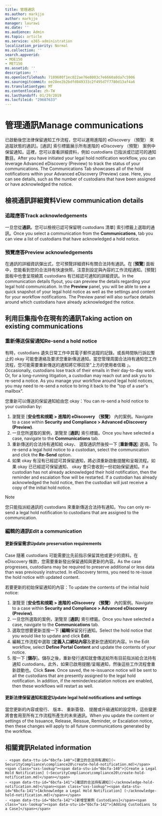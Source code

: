 ```yaml
---
title: 管理通訊
ms.author: markjjo
author: markjjo
manager: laurawi
ms.date: ''
ms.audience: Admin
ms.topic: article
ms.service: o365-administration
localization_priority: Normal
ms.collection: ''
search.appverid:
- MOE150
- MET150
ms.assetid: ''
description: ''
ms.openlocfilehash: 7189680f1ec022ae76e8003c7e6660a8da7c5906
ms.sourcegitcommit: ee28ee2b2bdfd049333c2f495d7f7780d13af4a6
ms.translationtype: MT
ms.contentlocale: zh-TW
ms.lasthandoff: 01/29/2019
ms.locfileid: "29607633"
---
```

# <a name="manage-communications"></a><span data-ttu-id="6bcfa-102">管理通訊</span><span class="sxs-lookup"><span data-stu-id="6bcfa-102">Manage communications</span></span>

<span data-ttu-id="6bcfa-p101">已啟動後您法律保留通知工作流程，您可以運用進階的 eDiscovery （預覽） 來追蹤狀態的通訊]。[通訊] 索引標籤展示所有進階的 eDiscovery （預覽） 案例中保留通知。這裡，您可以查看詳細資料，例如 custodians 已指派或已認可的通知數目。</span><span class="sxs-lookup"><span data-stu-id="6bcfa-p101">After you have initiated your legal hold notification workflow, you can leverage  Advanced eDiscovery (Preview) to track the status of your communications. The Communications Tab showcases all of the hold notifications within your Advanced eDiscovery (Preview) case. Here, you can see details, such as the number of custodians that have been assigned or have acknowledged the notice.</span></span>

## <a name="view-communication-details"></a><span data-ttu-id="6bcfa-106">檢視通訊詳細資料</span><span class="sxs-lookup"><span data-stu-id="6bcfa-106">View communication details</span></span>

### <a name="track-acknowledgements"></a><span data-ttu-id="6bcfa-107">追蹤應答</span><span class="sxs-lookup"><span data-stu-id="6bcfa-107">Track acknowledgements</span></span>

<span data-ttu-id="6bcfa-108">一旦您從**通訊**，您可以檢視已認可保留明 custodians 清單] 索引標籤上選取的通訊。</span><span class="sxs-lookup"><span data-stu-id="6bcfa-108">Once you select a communication from the **Communications**, tab you can view a list of custodians that have acknowledged a hold notice.</span></span> 

### <a name="preview-acknowledgements"></a><span data-ttu-id="6bcfa-109">預覽應答</span><span class="sxs-lookup"><span data-stu-id="6bcfa-109">Preview acknowledgements</span></span>

<span data-ttu-id="6bcfa-p102">在通訊的詳細資訊彈出式，您可預覽詳細資料有關合法持有通訊。在 [**預覽**] 面板中，您能看到您的合法持有快速快照，注意到設定與內容的工作流程通知。[預覽] 面板中也會呈現繞其 custodians 有已經認可通知的詳細資訊。</span><span class="sxs-lookup"><span data-stu-id="6bcfa-p102">In the communication details flyout, you can preview the details regarding your legal hold communication. In the **Preview** panel, you will be able to see a quick snapshot of your legal hold notice as well as the settings and content for your workflow notifications. The Preview panel will also surface details around which custodians have already acknowledged the notice.</span></span>

## <a name="taking-action-on-existing-communications"></a><span data-ttu-id="6bcfa-113">利用巨集指令在現有的通訊</span><span class="sxs-lookup"><span data-stu-id="6bcfa-113">Taking action on existing communications</span></span>

### <a name="re-send-a-hold-notice"></a><span data-ttu-id="6bcfa-114">重新傳送保留通知</span><span class="sxs-lookup"><span data-stu-id="6bcfa-114">Re-send a hold notice</span></span>

<span data-ttu-id="6bcfa-p103">有時，custodians 遺失日常工作中其電子郵件追蹤的記錄。或長時間執行訴訟暫止的 okay 可能會連絡及要求您重新傳送通知。當您管理周圍合法持有通知您工作流程，您可能需要重新傳送的通知將它移回至"上方的使用者信箱 」。</span><span class="sxs-lookup"><span data-stu-id="6bcfa-p103">Occasionally, custodians lose track of their emails in their day-to-day work. Or, for a long-running litigation, a custodian may reach out and ask you to re-send a notice. As you manage your workflow around legal hold notices, you may need to re-send a notice to bring it back to the "top of a user's mailbox".</span></span>

<span data-ttu-id="6bcfa-118">您重新可以傳送的保留通知給由您 okay：</span><span class="sxs-lookup"><span data-stu-id="6bcfa-118">You can re-send a hold notice to your custodian by:</span></span>
1. <span data-ttu-id="6bcfa-119">瀏覽至 [**安全性和規範 > 進階的 eDiscovery （預覽）** 內的案例。</span><span class="sxs-lookup"><span data-stu-id="6bcfa-119">Navigate to a case within **Security and Compliance > Advanced eDiscovery (Preview)**.</span></span>
2. <span data-ttu-id="6bcfa-120">一旦您所選取的案例，瀏覽至 [**通訊**] 索引標籤。</span><span class="sxs-lookup"><span data-stu-id="6bcfa-120">Once you have selected a case, navigate to the **Communications** tab.</span></span>
3. <span data-ttu-id="6bcfa-121">重新傳送的合法持有通知給 okay、 選取通訊然後按一下 [**重新傳送**] 選項。</span><span class="sxs-lookup"><span data-stu-id="6bcfa-121">To re-send a legal hold notice to a custodian, select the communication and click the **Re-Send** option.</span></span>
4. <span data-ttu-id="6bcfa-p104">如果 okay 有沒有已經認可其保留通知，將必須重新啟動提醒和呈報流程。如果 okay 已已經認可保留通知、 okay 會只會收到一份初始保留通知。</span><span class="sxs-lookup"><span data-stu-id="6bcfa-p104">If a custodian has not already acknowledged their hold notification, then the reminder and escalation flow will be restarted. If a custodian has already acknowledged the hold notice, then the custodian will just receive a copy of the initial hold notice.</span></span>

> [!NOTE]
> <span data-ttu-id="6bcfa-124">您只能指派給通訊的 custodians 來重新傳送合法持有通知。</span><span class="sxs-lookup"><span data-stu-id="6bcfa-124">You can only re-send a legal hold notification to custodians that are assigned to the communication.</span></span> 

### <a name="edit-a-communication"></a><span data-ttu-id="6bcfa-125">編輯的通訊</span><span class="sxs-lookup"><span data-stu-id="6bcfa-125">Edit a communication</span></span>

#### <a name="update-preservation-requirements"></a><span data-ttu-id="6bcfa-126">更新保留需求</span><span class="sxs-lookup"><span data-stu-id="6bcfa-126">Update preservation requirements</span></span>
  
<span data-ttu-id="6bcfa-p105">Case 隨著 custodians 可能需要比先前指示保留其他或更少的資料。在 eDiscovery 條款，您需要重新發出保留通知與更新的內容。</span><span class="sxs-lookup"><span data-stu-id="6bcfa-p105">As the case progresses, custodians may be required to preserve additional or less data than was previously instructed. In eDiscovery terms, you need to re-issue the hold notice with updated content.</span></span>

<span data-ttu-id="6bcfa-129">若要更新的初始保留通知的內容：</span><span class="sxs-lookup"><span data-stu-id="6bcfa-129">To update the contents of the initial hold notice:</span></span>

1. <span data-ttu-id="6bcfa-130">瀏覽至 [**安全性和規範 > 進階的 eDiscovery （預覽）** 內的案例。</span><span class="sxs-lookup"><span data-stu-id="6bcfa-130">Navigate to a case within **Security and Compliance > Advanced eDiscovery (Preview)**.</span></span>
2. <span data-ttu-id="6bcfa-131">一旦您所選取的案例，瀏覽至 [**通訊**] 索引標籤。</span><span class="sxs-lookup"><span data-stu-id="6bcfa-131">Once you have selected a case, navigate to the **Communications** tab.</span></span>
3. <span data-ttu-id="6bcfa-132">選取您想要更新並按一下 [**編輯**保留另行通知。</span><span class="sxs-lookup"><span data-stu-id="6bcfa-132">Select the hold notice that you would like to update and click **Edit**.</span></span>
4. <span data-ttu-id="6bcfa-133">編輯工作流程中選取 [**定義入口網站內容**及更新您通知的內容。</span><span class="sxs-lookup"><span data-stu-id="6bcfa-133">In the Edit workflow, select **Define Portal Content** and update the contents of your notice.</span></span> 
5. <span data-ttu-id="6bcfa-p106">按一下 [**儲存**]。儲存之後，重新發行通知就會傳送給所有目前指派給合法持有通知 custodians。此外，如果已啟用提醒/呈報通知，然後這些工作流程會重新啟動也。</span><span class="sxs-lookup"><span data-stu-id="6bcfa-p106">Click **Save**. Once saved, the re-issuance notice will be sent to all the custodians that are presently assigned to the legal hold notification. In addition, if the reminder/escalation notices are enabled, then these workflows will restart as well.</span></span> 


#### <a name="update-legal-hold-notifications-and-settings"></a><span data-ttu-id="6bcfa-137">更新法律保留通知和設定</span><span class="sxs-lookup"><span data-stu-id="6bcfa-137">Update legal hold notifications and settings</span></span>

<span data-ttu-id="6bcfa-138">當您更新的內容或發行、 版本、 重新簽發、 提醒或升級通知的設定時，這些變更將會套用至所有工作流程所產生的未來通訊。</span><span class="sxs-lookup"><span data-stu-id="6bcfa-138">When you update the content or settings of the Issuance, Release, Reissue, Reminder, or Escalation notice, then these changes will apply to all future communications generated by the workflow.</span></span>

## <a name="related-information"></a><span data-ttu-id="6bcfa-139">相關資訊</span><span class="sxs-lookup"><span data-stu-id="6bcfa-139">Related information</span></span> 

    - <span data-ttu-id="6bcfa-140">[建立的合法持有通知](~ SecurityCompliance\compliance20\create-hold-notification.md)</span><span class="sxs-lookup"><span data-stu-id="6bcfa-140">[Create a Legal Hold Notification] (~SecurityCompliance\compliance20\create-hold-notification.md)</span></span>
    - <span data-ttu-id="6bcfa-141">[確認的合法持有通知](~/acknowledge-hold-notification.md)</span><span class="sxs-lookup"><span data-stu-id="6bcfa-141">[Acknowledge a Legal Hold Notification] (~/acknowledge-hold-notification.md)</span></span>
    - <span data-ttu-id="6bcfa-142">[新增至案例 Custodians]</span><span class="sxs-lookup"><span data-stu-id="6bcfa-142">[Adding Custodians to a Case]</span></span>